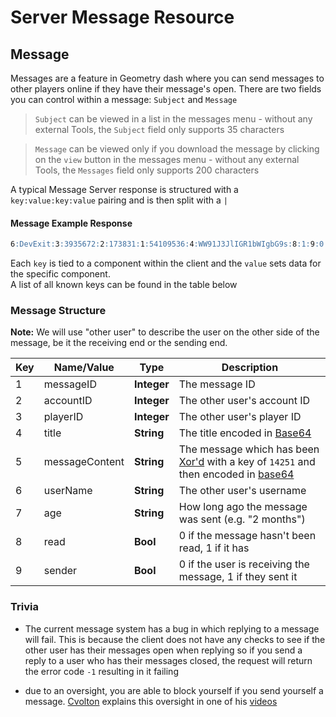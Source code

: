 # Server Message Resource

## Message

Messages are a feature in Geometry dash where you can send messages to other players online if they have their message's open. There are two fields you can control within a message: `Subject` and `Message`

> `Subject` can be viewed in a list in the messages menu - without any external Tools, the `Subject` field only supports 35 characters

> `Message` can be viewed only if you download the message by clicking on the `view` button in the messages menu - without any external Tools, the `Messages` field only supports 200 characters

A typical Message Server response is structured with a `key:value:key:value` pairing and is then split with a `|`
<!-- tabs:start -->

#### **Message Example Response**
```md
6:DevExit:3:3935672:2:173831:1:54109536:4:WW91J3JlIGR1bWIgbG9s:8:1:9:0:5:TWhtIHllcCB5b3UncmUgcCBkdW1iIGxtYW8=:7:19 minutes
```
<!-- tabs:end -->

Each `key` is tied to a component within the client and the `value` sets data for the specific component.  
A list of all known keys can be found in the table below

### Message Structure

**Note:** We will use "other user" to describe the user on the other side of the message, be it the receiving end or the sending end.

| Key | Name/Value | Type | Description |
| --- | ---------- | ---- | ----------- |
| 1   | messageID  | **Integer** | The message ID
| 2   | accountID  | **Integer** | The other user's account ID
| 3   | playerID   | **Integer** | The other user's player ID
| 4   | title      | **String** | The title encoded in [Base64](/topics/encryption/base64.md)
| 5   | messageContent | **String** | The message which has been [Xor'd](/topics/encryption/xor.md) with a key of `14251` and then encoded in [base64](/topics/encryption/base64.md)
| 6   | userName   | **String** | The other user's username
| 7   | age		   | **String** | How long ago the message was sent (e.g. "2 months")
| 8	  | read	   | **Bool** | 0 if the message hasn't been read, 1 if it has
| 9	  | sender	   | **Bool** | 0 if the user is receiving the message, 1 if they sent it

### Trivia

- The current message system has a bug in which replying to a message will fail. This is because the client does not have any checks to see if the other user has their messages open when replying so if you send a reply to a user who has their messages closed, the request will return the error code `-1` resulting in it failing

- due to an oversight, you are able to block yourself if you send yourself a message. [Cvolton](https://github.com/Cvolton) explains this oversight in one of his [videos](https://www.youtube.com/watch?v=R18tKYFrIqE)